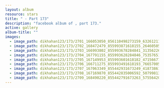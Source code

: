 ```yaml
---
layout: album
resource: stars
title: " - Part 173"
description: "facebook album of , part 173."
active: gallery
album-title: ""
images:
  - image_path: dikhahan123/173/2701_166053050_856110498273159_6326121142333976682_n.jpg
  - image_path: dikhahan123/173/2702_168472479_855993871618155_2646050568148808982_n.jpg
  - image_path: dikhahan123/173/2703_166993802_855993678284841_3135622677659635127_n.jpg
  - image_path: dikhahan123/173/2704_167791155_855993628284846_753576517267771946_n.jpg
  - image_path: dikhahan123/173/2705_167149953_855993601618182_4715667762427728802_n.jpg
  - image_path: dikhahan123/173/2706_166711275_855993491618193_7665700584415862442_n.jpg
  - image_path: dikhahan123/173/2707_167063349_855442931673249_4187386169201352594_n.jpg
  - image_path: dikhahan123/173/2708_167169870_855442835006592_50799813588380035_n.jpg
  - image_path: dikhahan123/173/2709_168490220_855442791673263_5755642023783762219_n.jpg
---
```

